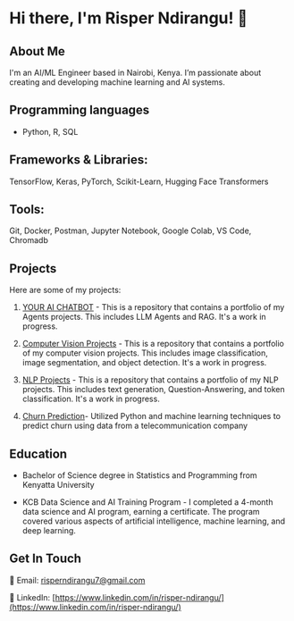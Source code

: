 # Hi there, I'm Risper Ndirangu! 👋

## About Me
I'm an AI/ML Engineer based in Nairobi, Kenya. I’m passionate about creating and developing machine learning and AI systems.

## Programming languages 
- Python, R, SQL
  
## Frameworks & Libraries: 
TensorFlow, Keras, PyTorch, Scikit-Learn, Hugging Face Transformers

## Tools: 
Git, Docker, Postman, Jupyter Notebook, Google Colab, VS Code, Chromadb

## Projects
Here are some of my projects:
1. [YOUR AI CHATBOT](https://github.com/Risper8/Agents) -  This is a repository that contains a portfolio of my Agents projects. This includes LLM Agents and RAG. It's a work in progress.

2. [Computer Vision Projects](https://github.com/Risper8/Computer-Vision-Projects) - This is a repository that contains a portfolio of my computer vision projects. This includes image classification, image segmentation, and object detection. It's a work in progress.

3. [NLP Projects](https://github.com/Risper8/NLP-Projects) - This is a repository that contains a portfolio of my NLP projects. This includes text generation, Question-Answering, and token classification. It's a work in progress.
  
4. [Churn Prediction](https://github.com/Risper8/Churn-Prediction)- Utilized Python and machine learning techniques to predict churn using data from a telecommunication company
  
## Education

- Bachelor of Science degree in Statistics and Programming from Kenyatta University 
  
- KCB Data Science and AI Training Program -  I completed a 4-month data science and AI program, earning a certificate. The program covered various aspects of artificial intelligence, machine learning, and deep learning.


## Get In Touch
📧 Email: [risperndirangu7@gmail.com](mailto:risperndirangu7@gmail.com)

🔗 LinkedIn: [https://www.linkedin.com/in/risper-ndirangu/](https://www.linkedin.com/in/risper-ndirangu/)



